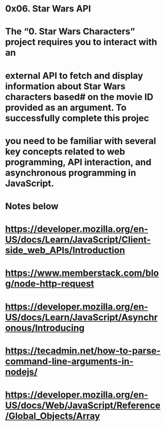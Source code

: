 # 0x06. Star Wars API
# The “0. Star Wars Characters” project requires you to interact with an
# external API to fetch and display information about Star Wars characters based# on the movie ID provided as an argument. To successfully complete this projec
# you need to be familiar with several key concepts related to web programming, API interaction, and asynchronous programming in JavaScript. 
# Notes below
# https://developer.mozilla.org/en-US/docs/Learn/JavaScript/Client-side_web_APIs/Introduction
# https://www.memberstack.com/blog/node-http-request
# https://developer.mozilla.org/en-US/docs/Learn/JavaScript/Asynchronous/Introducing
# https://tecadmin.net/how-to-parse-command-line-arguments-in-nodejs/
# https://developer.mozilla.org/en-US/docs/Web/JavaScript/Reference/Global_Objects/Array
